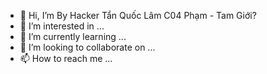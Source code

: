 - 👋 Hi, I’m By Hacker Tẩn Quốc Lâm
C04 Phạm - Tam Giới?
- 👀 I’m interested in ...
- 🌱 I’m currently learning ...
- 💞️ I’m looking to collaborate on ...
- 📫 How to reach me ...

<!---
tanquoclam/tanquoclam is a ✨ special ✨ repository because its `README.md` (this file) appears on your GitHub profile.
You can click the Preview link to take a look at your changes.
--->
